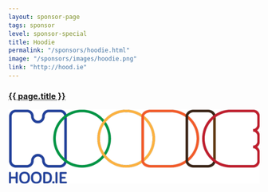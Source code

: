 ```yaml
---
layout: sponsor-page
tags: sponsor
level: sponsor-special
title: Hoodie
permalink: "/sponsors/hoodie.html"
image: "/sponsors/images/hoodie.png"
link: "http://hood.ie"
---
```


<h3 class="sponsor">
  <a href="{{page.permalink}}">{{ page.title }}</a>
</h3>

<a href="http://hood.ie/" target="_blank" rel="nofollow"><img src="/sponsors/images/hoodie.png" class="sponsor-no-text" alt="Hoodie" /></a>
